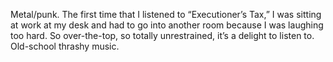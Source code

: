 Metal/punk. The first time that I listened to “Executioner’s Tax,” I was sitting at work at my desk and had to go into another room because I was laughing too hard. So over-the-top, so totally unrestrained, it’s a delight to listen to. Old-school thrashy music.